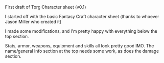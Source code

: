 First draft of Torg Character sheet (v0.1)

I started off with the basic Fantasy Craft character sheet (thanks to whoever Jason Miller who created it)

I made some modifications, and I'm pretty happy with everything below the top section.

Stats, armor, weapons, equipment and skills all look pretty good IMO.  The name/general info section at the top needs some work, as does the damage section.
